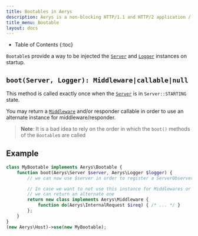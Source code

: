 ```yaml
---
title: Bootables in Aerys
description: Aerys is a non-blocking HTTP/1.1 and HTTP/2 application / websocket / static file server.
title_menu: Bootable
layout: docs
---
```


* Table of Contents
{:toc}

`Bootable`s provide a way to be injected the [`Server`](server.html) and [`Logger`](logger.html) instances on startup.

## `boot(Server, Logger): Middleware|callable|null`

This method is called exactly once when the [`Server`](server.html) is in `Server::STARTING` state.

You may return a [`Middleware`](middleware.html) and/or responder callable in order to use an alternate instance for middleware/responder.

> **Note**: It is a bad idea to rely on the order in which the `boot()` methods of the `Bootable`s are called

## Example

```php
class MyBootable implements Aerys\Bootable {
	function boot(Aerys\Server $server, Aerys\Logger $logger) {
		// we can now use $server in order to register a ServerObserver for example

		// In case we want to not use this instance for Middlewares or responder callables,
		// we can return an alternate one
		return new class implements Aerys\Middleware {
			function do(Aerys\InternalRequest $ireq) { /* ... */ }
		};
	}
}
(new Aerys\Host)->use(new MyBootable);
```
